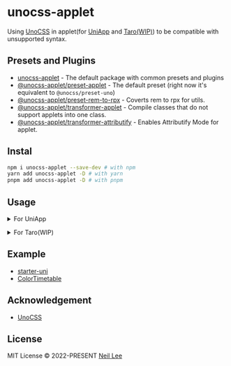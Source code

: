 # unocss-applet

Using [UnoCSS](https://github.com/unocss/unocss) in applet(for [UniApp](https://github.com/dcloudio/uni-app) and [Taro(WIP)](https://github.com/NervJS/taro)) to be compatible with unsupported syntax.

## Presets and Plugins

- [unocss-applet](https://github.com/unocss-applet/unocss-applet/tree/main/packages/unocss-applet) - The default package with common presets and plugins
- [@unocss-applet/preset-applet](https://github.com/unocss-applet/unocss-applet/tree/main/packages/preset-applet) - The default preset (right now it's equivalent to `@unocss/preset-uno`)
- [@unocss-applet/preset-rem-to-rpx](https://github.com/unocss-applet/unocss-applet/tree/main/packages/preset-rem-to-rpx) - Coverts rem to rpx for utils.
- [@unocss-applet/transformer-applet](https://github.com/unocss-applet/unocss-applet/tree/main/packages/transformer-applet) - Compile classes that do not support applets into one class.
- [@unocss-applet/transformer-attributify](https://github.com/unocss-applet/unocss-applet/tree/main/packages/transformer-attributify) - Enables Attributify Mode for applet.

## Instal

```bash
npm i unocss-applet --save-dev # with npm
yarn add unocss-applet -D # with yarn
pnpm add unocss-applet -D # with pnpm
```

## Usage

<details>
<summary>For UniApp</summary><br>

```ts
// unocss.config.ts
import {
  defineConfig,
  presetAttributify,
  transformerDirectives,
  transformerVariantGroup,
} from "unocss";

import {
  presetApplet,
  presetRemToRpx,
  transformerApplet,
  transformerAttributify,
} from "unocss-applet";

const isH5 = process.env.UNI_PLATFORM === "h5";

export default defineConfig({
  presets: [
    /**
     * you can add `presetAttributify()` here to enable unocss attributify mode prompt
     * although preset is not working for applet, but will generate useless css
     */
    presetApplet({ enable: !isH5 }),
    presetAttributify(),
    presetRemToRpx({ enable: !isH5 }),
  ],
  transformers: [
    transformerDirectives(),
    transformerVariantGroup(),
    // Don't change the following order
    transformerAttributify(),
    transformerApplet(),
  ],
});
```

<br></details>

<details>
<summary>For Taro(WIP)</summary><br>

<br></details>

## Example

- [starter-uni](https://github.com/zguolee/starter-uni)
- [ColorTimetable](https://github.com/zguolee/ColorTimetable)

## Acknowledgement

- [UnoCSS](https://github.com/unocss/unocss)

## License

MIT License &copy; 2022-PRESENT [Neil Lee](https://github.com/zguolee)

